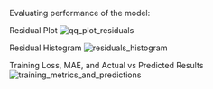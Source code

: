Evaluating performance of the model: 

Residual Plot
![qq_plot_residuals](https://github.com/marshallhm1/Life-Expectancy-WHO/assets/105462702/b1486715-2f09-401f-b2ee-73deb9ad25c9)


Residual Histogram
![residuals_histogram](https://github.com/marshallhm1/Life-Expectancy-WHO/assets/105462702/063bc3d4-bb5c-4a47-9dea-514087a74326)


Training Loss, MAE, and Actual vs Predicted Results
![training_metrics_and_predictions](https://github.com/marshallhm1/Life-Expectancy-WHO/assets/105462702/b8be0a0a-d964-48f6-aa01-2b17a16f84dc)
